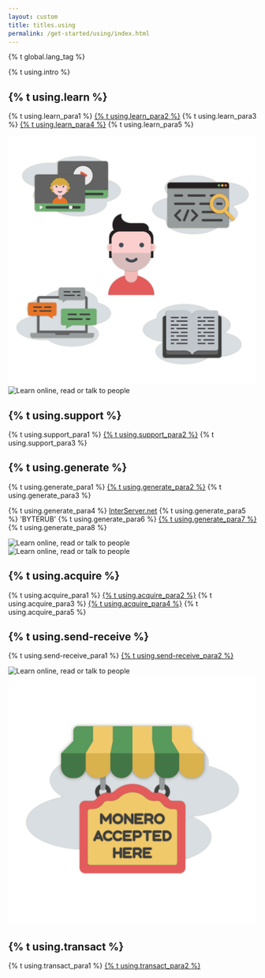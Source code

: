 ```yaml
---
layout: custom
title: titles.using
permalink: /get-started/using/index.html
---
```

{% t global.lang_tag %}
<div class="text-center container description">
    <p>{% t using.intro %}</p>
</div>
<div class="using">
    <section class="container">
        <div class="row">      
            <!-- full block-->
            <div class="full col-lg-12 col-md-12 col-sm-12 col-xs-12">
                <div class="info-block">
                    <div class="row middle-xs">
                        <div class="col-lg-7 col-md-6 col-sm-8 col-xs-8  why-text">
                            <h2>{% t using.learn %}</h2>
                            <p>{% t using.learn_para1 %} <a href="{{site.baseurl}}/get-started/what-is-byterub/">{% t using.learn_para2 %}</a> {% t using.learn_para3 %} <a href="https://github.com/byterubpay">{% t using.learn_para4 %}</a> {% t using.learn_para5 %}</p>
                        </div>
                        <div class="col-lg-5 col-md-6 col-sm-4 col-xs-4 center-xs">
                            <img src="/img/learn-about-byterub.png" alt="Learn online, read or talk to people" class="main-icon">
                        </div>
                    </div>
                </div>
            </div>
            <!-- end full block -->
        </div>
    </section>
    <section class="container">
        <div class="row">
            <div class="full col-lg-12 col-md-12 col-sm-12 col-xs-12">
                <div class="info-block">
                    <div class="row middle-xs">
                        <div class="col-lg-5 col-md-6 col-sm-4 col-xs-4 first-md last-sm last-xs center-xs">
                            <img src="/img/support.png" alt="Learn online, read or talk to people" class="main-icon">
                        </div>
                        <div class="col-lg-7 col-md-6 col-sm-8 col-xs-8  why-text">
                            <h2>{% t using.support %}</h2>
                            <p>{% t using.support_para1 %} <a href="{{site.baseurl}}/community/hangouts/">{% t using.support_para2 %}</a> {% t using.support_para3 %}</p>
                        </div>
                    </div>
                </div>
            </div>
            <div class="full col-lg-12 col-md-12 col-sm-12 col-xs-12">
                <div class="info-block">
                    <div class="row middle-xs">
                       <div class="col-lg-7 col-md-6 col-sm-8 col-xs-8  why-text">
                            <h2>{% t using.generate %}</h2>
                            <p>{% t using.generate_para1 %} <a href="{{site.baseurl}}/downloads/">{% t using.generate_para2 %}</a> {% t using.generate_para3 %}</p><p>{% t using.generate_para4 %} <a href="https://interserver.net/dock/vps-231552.html">InterServer.net</a> {% t using.generate_para5 %} 'BYTERUB' {% t using.generate_para6 %} <a href="https://interserver.net/dock/vps-231552.html">{% t using.generate_para7 %}</a> {% t using.generate_para8 %}</p>
                        </div>
                        <div class="col-lg-5 col-md-6 col-sm-4 col-xs-4 center-xs">
                            <img src="/img/create-wallet.png" alt="Learn online, read or talk to people" class="main-icon">
                        </div>
                    </div>
                </div>
            </div>
        </div>
    </section>
    <section class="container">
        <div class="row">      
            <!-- full block-->
            <div class="full col-lg-12 col-md-12 col-sm-12 col-xs-12">
                <div class="info-block">
                    <div class="row middle-xs">
                        <div class="col-lg-5 col-md-6 col-sm-4 col-xs-4 first-md last-sm last-xs center-xs">
                            <img src="/img/exchange.png" alt="Learn online, read or talk to people" class="main-icon">
                        </div>
                        <div class="col-lg-7 col-md-6 col-sm-8 col-xs-8  why-text">
                            <h2>{% t using.acquire %}</h2>
                            <p>{% t using.acquire_para1 %} <a href="{{site.baseurl}}/community/merchants#exchanges">{% t using.acquire_para2 %}</a> {% t using.acquire_para3 %} <a href="{{site.baseurl}}/get-started/mining/">{% t using.acquire_para4 %}</a> {% t using.acquire_para5 %}</p>
                        </div>
                    </div>
                </div>
            </div>
            <!-- end full block -->
        </div>
    </section>
        <section class="container">
        <div class="row">
            <div class="full col-lg-12 col-md-12 col-sm-12 col-xs-12">
                <div class="info-block">
                    <div class="row middle-xs">
                        <div class="col-lg-7 col-md-6 col-sm-8 col-xs-8  why-text">
                            <h2>{% t using.send-receive %}</h2>
                            <p>{% t using.send-receive_para1 %} <a href="{{site.baseurl}}/get-started/accepting/">{% t using.send-receive_para2 %}</a></p>
                        </div>
                        <div class="col-lg-5 col-md-6 col-sm-4 col-xs-4 center-xs">
                            <img src="/img/send-receive.png" alt="Learn online, read or talk to people" class="main-icon">
                        </div>
                    </div>
                </div>
            </div>
            <div class="full col-lg-12 col-md-12 col-sm-12 col-xs-12">
                <div class="info-block">
                    <div class="row middle-xs">
                        <div class="col-lg-5 col-md-6 col-sm-4 col-xs-4 first-md last-sm center-xs">
                            <img src="/img/byterub-accepted.png" alt="Learn online, read or talk to people" class="main-icon">
                        </div>
                        <div class="col-lg-7 col-md-6 col-sm-8 col-xs-8  why-text">
                            <h2>{% t using.transact %}</h2>
                            <p>{% t using.transact_para1 %} <a href="{{site.baseurl}}/community/merchants/">{% t using.transact_para2 %}</a></p>
                        </div>
                    </div>
                </div>
            </div>
        </div>
    </section>
</div>
